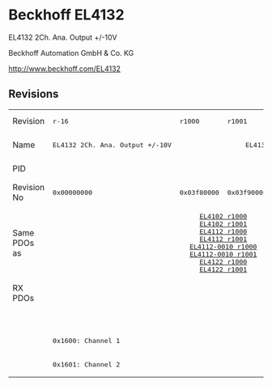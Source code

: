 # Beckhoff EL4132

EL4132 2Ch. Ana. Output +/-10V

Beckhoff Automation GmbH & Co. KG

http://www.beckhoff.com/EL4132

## Revisions
<table>
<tr >
<td>Revision</td>
<td><pre>r-16</pre></td>
<td><pre>r1000</pre></td>
<td><pre>r1001</pre></td>
<td><pre>r1002</pre></td>
<td><pre>r1003</pre></td>
<td><pre>r1004</pre></td>
<td><pre>r1005</pre></td>
<td><pre>r9979</pre></td>
</tr>
<tr >
<td>Name</td>
<td><pre>EL4132 2Ch. Ana. Output +/-10V</pre></td>
<td colspan=6 align="center"><pre>EL4132 2Ch. Ana. Output +/-10V, 16bit</pre></td>
<td><pre>EL4132 2Ch. Ana. Output +/-10V</pre></td>
</tr>
<tr >
<td>PID</td>
<td colspan=8 align="center"><pre>0x10243052</pre></td>
</tr>
<tr >
<td>Revision No</td>
<td><pre>0x00000000</pre></td>
<td><pre>0x03f80000</pre></td>
<td><pre>0x03f90000</pre></td>
<td><pre>0x03fa0000</pre></td>
<td><pre>0x03fb0000</pre></td>
<td><pre>0x03fc0000</pre></td>
<td><pre>0x03fd0000</pre></td>
<td><pre>0x270b0000</pre></td>
</tr>
<tr >
<td>Same PDOs as</td>
<td><pre></pre></td>
<td colspan=2 align="center"><pre><a href="EL4102">EL4102 r1000</a><br/><a href="EL4102">EL4102 r1001</a><br/><a href="EL4112">EL4112 r1000</a><br/><a href="EL4112">EL4112 r1001</a><br/><a href="EL4112-0010">EL4112-0010 r1000</a><br/><a href="EL4112-0010">EL4112-0010 r1001</a><br/><a href="EL4122">EL4122 r1000</a><br/><a href="EL4122">EL4122 r1001</a></pre></td>
<td colspan=2 align="center"><pre><a href="EL4102">EL4102 r1002</a><br/><a href="EL4102">EL4102 r1003</a><br/><a href="EL4112">EL4112 r1002</a><br/><a href="EL4112">EL4112 r1003</a><br/><a href="EL4112-0010">EL4112-0010 r1002</a><br/><a href="EL4112-0010">EL4112-0010 r1003</a><br/><a href="EL4122">EL4122 r1002</a><br/><a href="EL4122">EL4122 r1003</a></pre></td>
<td colspan=2 align="center"><pre><a href="EL4102">EL4102 r1004</a><br/><a href="EL4102">EL4102 r1005</a><br/><a href="EL4112">EL4112 r1004</a><br/><a href="EL4112">EL4112 r1005</a><br/><a href="EL4112-0010">EL4112-0010 r1004</a><br/><a href="EL4112-0010">EL4112-0010 r1005</a><br/><a href="EL4122">EL4122 r1004</a><br/><a href="EL4122">EL4122 r1005</a></pre></td>
<td><pre></pre></td>
</tr>
<tr class="rxpdo pdosection">
<td rowspan=4 valign=top>RX PDOs</td>
<td colspan=7 align="left"></td>
<td><pre>: </pre></td>
<td></td>
</tr>
<tr class="rxpdo pdosection">
<td colspan=7 align="left"></td>
<td><pre>: </pre></td>
</tr>
<tr class="rxpdo pdosection">
<td colspan=7 align="left"><pre>0x1600: Channel 1</pre></td>
<td></td>
</tr>
<tr class="rxpdo pdosection">
<td colspan=7 align="left"><pre>0x1601: Channel 2</pre></td>
<td></td>
</tr>
</table>
